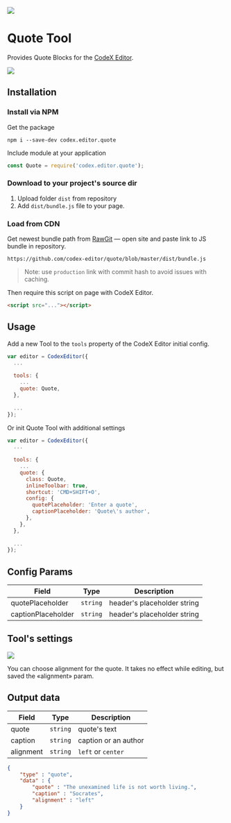 ![](https://badgen.net/badge/CodeX%20Editor/v2.0/blue)

# Quote Tool

Provides Quote Blocks for the [CodeX Editor](https://ifmo.su/editor).

![](https://capella.pics/017dca46-6869-40cb-93a0-994416576e33.jpg)

## Installation

### Install via NPM

Get the package

```shell
npm i --save-dev codex.editor.quote
```

Include module at your application

```javascript
const Quote = require('codex.editor.quote');
```

### Download to your project's source dir

1. Upload folder `dist` from repository
2. Add `dist/bundle.js` file to your page.

### Load from CDN

Get newest bundle path from [RawGit](https://rawgit.com) — open site and paste link to JS bundle in repository.

`https://github.com/codex-editor/quote/blob/master/dist/bundle.js`

> Note: use `production` link with commit hash to avoid issues with caching.

Then require this script on page with CodeX Editor.

```html
<script src="..."></script>
```

## Usage

Add a new Tool to the `tools` property of the CodeX Editor initial config.

```javascript
var editor = CodexEditor({
  ...
  
  tools: {
    ...
    quote: Quote,
  },
  
  ...
});
```

Or init Quote Tool with additional settings

```javascript
var editor = CodexEditor({
  ...
  
  tools: {
    ...
    quote: {
      class: Quote,
      inlineToolbar: true,
      shortcut: 'CMD+SHIFT+O',
      config: {
        quotePlaceholder: 'Enter a quote',
        captionPlaceholder: 'Quote\'s author',
      },
    },
  },
  
  ...
});
```

## Config Params

| Field              | Type     | Description                 |
| ------------------ | -------- | --------------------------- |
| quotePlaceholder   | `string` | header's placeholder string |
| captionPlaceholder | `string` | header's placeholder string |

## Tool's settings

![](https://capella.pics/0db5d4de-c431-4cc2-90bf-bb1f4feec5df.jpg)

You can choose alignment for the quote. It takes no effect while editing, but saved the «alignment» param.

## Output data

| Field     | Type     | Description          |
| --------- | -------- | -------------------- |
| quote     | `string` | quote's text         |
| caption   | `string` | caption or an author |
| alignment | `string` | `left` or `center`   |


```json
{
    "type" : "quote",
    "data" : {
        "quote" : "The unexamined life is not worth living.",
        "caption" : "Socrates",
        "alignment" : "left"
    }
}
```
